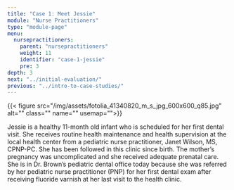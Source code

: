```yaml
---
title: "Case 1: Meet Jessie"
module: "Nurse Practitioners"
type: "module-page"
menu:
  nursepractitioners:
    parent: "nursepractitioners"
    weight: 11
    identifier: "case-1-jessie"
    pre: 3
depth: 3
next: "../initial-evaluation/"
previous: "../intro-to-case-studies/"
---
```

<div class="pageblock right img-polaroid img-rounded">
<div class="caption">
</div>
{{< figure src="/img/assets/fotolia_41340820_m_s_jpg_600x600_q85.jpg" alt="" class="" name="" usemap="">}}</div><div class="pageblock"><p>Jessie is a healthy 11-month old infant who is scheduled for her first dental visit. She receives routine health maintenance and health supervision at the local health center from a pediatric nurse practitioner, Janet Wilson, MS, CPNP-PC.  She has been followed in this clinic since birth. The mother’s pregnancy was uncomplicated and she received adequate prenatal care. She is in Dr. Brown’s pediatric dental office today because she was referred by her pediatric nurse practitioner (PNP) for her first dental exam after receiving fluoride varnish at her last visit to the health clinic. </p>
</div>
